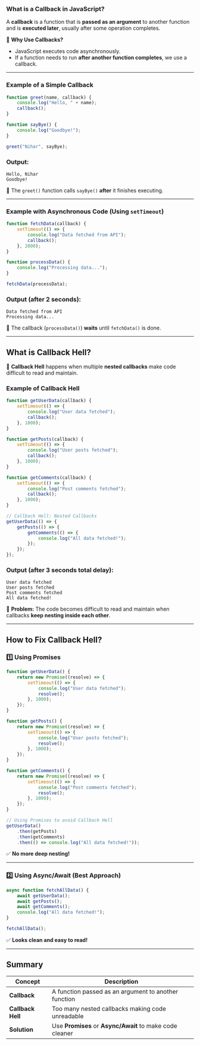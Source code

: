 ### **What is a Callback in JavaScript?**
A **callback** is a function that is **passed as an argument** to another function and is **executed later**, usually after some operation completes.

📌 **Why Use Callbacks?**
- JavaScript executes code asynchronously.
- If a function needs to run **after another function completes**, we use a callback.

---

### **Example of a Simple Callback**
```javascript
function greet(name, callback) {
    console.log("Hello, " + name);
    callback();
}

function sayBye() {
    console.log("Goodbye!");
}

greet("Nihar", sayBye);
```
### **Output:**
```
Hello, Nihar
Goodbye!
```
🔹 The `greet()` function calls `sayBye()` **after** it finishes executing.

---

### **Example with Asynchronous Code (Using `setTimeout`)**
```javascript
function fetchData(callback) {
    setTimeout(() => {
        console.log("Data fetched from API");
        callback();
    }, 2000);
}

function processData() {
    console.log("Processing data...");
}

fetchData(processData);
```
### **Output (after 2 seconds):**
```
Data fetched from API
Processing data...
```
🔹 The callback (`processData()`) **waits** until `fetchData()` is done.

---

## **What is Callback Hell?**
🚨 **Callback Hell** happens when multiple **nested callbacks** make code difficult to read and maintain.

### **Example of Callback Hell**
```javascript
function getUserData(callback) {
    setTimeout(() => {
        console.log("User data fetched");
        callback();
    }, 1000);
}

function getPosts(callback) {
    setTimeout(() => {
        console.log("User posts fetched");
        callback();
    }, 1000);
}

function getComments(callback) {
    setTimeout(() => {
        console.log("Post comments fetched");
        callback();
    }, 1000);
}

// Callback Hell: Nested Callbacks
getUserData(() => {
    getPosts(() => {
        getComments(() => {
            console.log("All data fetched!");
        });
    });
});
```
### **Output (after 3 seconds total delay):**
```
User data fetched
User posts fetched
Post comments fetched
All data fetched!
```
🔹 **Problem:** The code becomes difficult to read and maintain when callbacks **keep nesting inside each other**.

---

## **How to Fix Callback Hell?**
### **1️⃣ Using Promises**
```javascript
function getUserData() {
    return new Promise((resolve) => {
        setTimeout(() => {
            console.log("User data fetched");
            resolve();
        }, 1000);
    });
}

function getPosts() {
    return new Promise((resolve) => {
        setTimeout(() => {
            console.log("User posts fetched");
            resolve();
        }, 1000);
    });
}

function getComments() {
    return new Promise((resolve) => {
        setTimeout(() => {
            console.log("Post comments fetched");
            resolve();
        }, 1000);
    });
}

// Using Promises to avoid Callback Hell
getUserData()
    .then(getPosts)
    .then(getComments)
    .then(() => console.log("All data fetched!"));
```
✅ **No more deep nesting!**

---

### **2️⃣ Using Async/Await (Best Approach)**
```javascript
async function fetchAllData() {
    await getUserData();
    await getPosts();
    await getComments();
    console.log("All data fetched!");
}

fetchAllData();
```
✅ **Looks clean and easy to read!**

---

## **Summary**
| Concept | Description |
|---------|------------|
| **Callback** | A function passed as an argument to another function |
| **Callback Hell** | Too many nested callbacks making code unreadable |
| **Solution** | Use **Promises** or **Async/Await** to make code cleaner |
